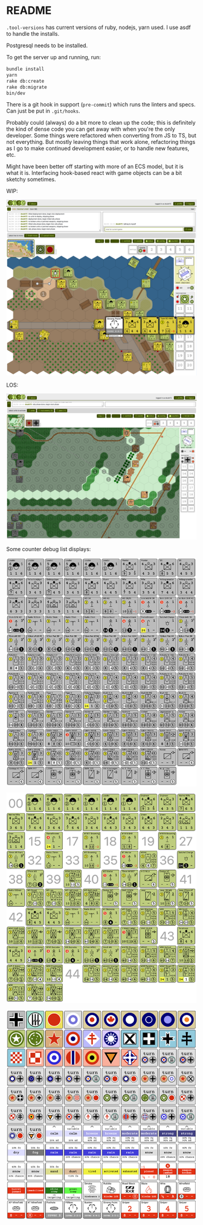# README

`.tool-versions` has current versions of ruby, nodejs, yarn used.  I use asdf to
handle the installs.

Postgresql needs to be installed.

To get the server up and running, run:

```
bundle install
yarn
rake db:create
rake db:migrate
bin/dev
```

There is a git hook in support (`pre-commit`) which runs the linters and specs.
Can just be put in `.git/hooks`.

Probably could (always) do a bit more to clean up the code; this is definitely
the kind of dense code you can get away with when you're the only developer.
Some things were refactored when converting from JS to TS, but not everything.
But mostly leaving things that work alone, refactoring things as I go to make
continued development easier, or to handle new features, etc.

Might have been better off starting with more of an ECS model, but it is what it
is.  Interfacing hook-based react with game objects can be a bit sketchy
sometimes.

WIP:

![picture of the game screen](support/game.png)

LOS:

![picture of the game screen](support/game2.png)

Some counter debug list displays:

![all German counters](support/counters-ger.png)

![USA counters by year](support/counters-usa.png)

![markers](support/markers.png)
